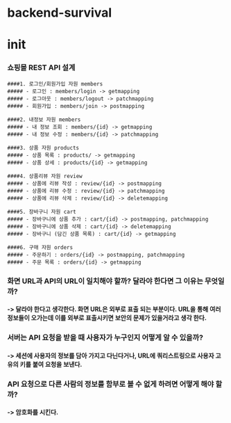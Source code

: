 # backend-survival
# init

### 쇼핑몰 REST API 설계
    ####1. 로그인/회원가입 자원 members
    ##### - 로그인 : members/login -> getmapping
    ##### - 로그아웃 : members/logout -> patchmapping
    ##### - 회원가입 : members/join -> postmapping

    ####2. 내정보 자원 members
    ##### - 내 정보 조회 : members/{id} -> getmapping
    ##### - 내 정보 수정 : members/{id} -> patchmapping

    ####3. 상품 자원 products
    ##### - 상품 목록 : products/ -> getmapping
    ##### - 상품 상세 : products/{id} -> getmapping

    ####4. 상품리뷰 자원 review
    ##### - 상품에 리뷰 작성 : review/{id} -> postmapping
    ##### - 상품에 리뷰 수정 : review/{id} -> patchmapping
    ##### - 상품에 리뷰 삭제 : review/{id} -> deletemapping

    ####5. 장바구니 자원 cart
    ##### - 장바구니에 상품 추가 : cart/{id} -> postmapping, patchmapping
    ##### - 장바구니에 상품 삭제 : cart/{id} -> deletemapping
    ##### - 장바구니 (담긴 상품 목록) : cart/{id} -> getmapping

    ####6. 구매 자원 orders
    ##### - 주문하기 : orders/{id} -> postmapping, patchmapping
    ##### - 주문 목록 : orders/{id} -> getmapping




### 화면 URL과 API의 URL이 일치해야 할까? 달라야 한다면 그 이유는 무엇일까?
#### -> 달라야 한다고 생각한다. 화면 URL은 외부로 표출 되는 부분이다. URL을 통해 여러 정보들이 오가는데 이를 외부로 표출시키면 보안의 문제가 있을거라고 생각 한다.

### 서버는 API 요청을 받을 때 사용자가 누구인지 어떻게 알 수 있을까?
#### -> 세션에 사용자의 정보를 담아 가지고 다닌다거나, URL에 쿼리스트링으로 사용자 고유의 키를 붙여 요청을 보낸다.

### API 요청으로 다른 사람의 정보를 함부로 볼 수 없게 하려면 어떻게 해야 할까?
#### -> 암호화를 시킨다.
